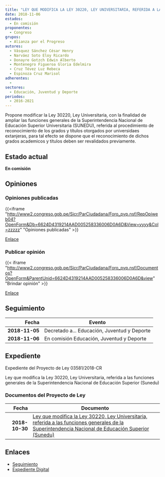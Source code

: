 ```yaml
---
title: "LEY QUE MODIFICA LA LEY 30220, LEY UNIVERSITARIA, REFERIDA A LAS FUNCIONES GENERALES DE LA SUPERINTENDENCIA NACIONAL DE EDUCACIÓN SUPERIOR (SUNEDU)"
date: 2018-11-06
estados: 
  - En comisión
proponentes: 
  - Congreso
grupos: 
  - Alianza por el Progreso
autores: 
  - Vásquez Sánchez César Henry
  - Narváez Soto Eloy Ricardo
  - Donayre Gotzch Edwin Alberto
  - Montenegro Figueroa Gloria Edelmira
  - Cruz Tévez Luz Rebeca
  - Espinoza Cruz Marisol
adherentes: 
  - 
sectores: 
  - Educación, Juventud y Deporte
periodos: 
  - 2016-2021
---
```


Propone modificar la Ley 30220, Ley Universitaria, con la finalidad de ampliar las funciones generales de la Superintendencia Nacional de Educación Superior Universitaria (SUNEDU), referida al procedimiento de reconocimiento de los grados y títulos otorgados por universidaes extanjeras, para tal efecto se dispone que el reconocimiento de dichos grados academicos y títulos deben ser revalidados previamente.


## Estado actual

**En comisión**

## Opiniones

### Opiniones publicadas

{{<iframe "http://www2.congreso.gob.pe/Sicr/ParCiudadana/Foro_pvp.nsf/RepOpiweb04?OpenForm&Db=6624D4319214AAD005258336006D0A6D&View=yyyy&Col=zzzzz" "Opiniones publicadas" >}}

[Enlace](http://www2.congreso.gob.pe/Sicr/ParCiudadana/Foro_pvp.nsf/RepOpiweb04?OpenForm&Db=6624D4319214AAD005258336006D0A6D&View=yyyy&Col=zzzzz)
### Publicar opinión

{{< iframe "http://www2.congreso.gob.pe/Sicr/ParCiudadana/Foro_pvp.nsf/Documentos?OpenForm&ParentUnid=6624D4319214AAD005258336006D0A6D&view" "Brindar opinión" >}}

[Enlace](http://www2.congreso.gob.pe/Sicr/ParCiudadana/Foro_pvp.nsf/Documentos?OpenForm&ParentUnid=6624D4319214AAD005258336006D0A6D&view)

## Seguimiento

| Fecha | Evento |
|------:|--------|
| **2018-11-05** | Decretado a... Educación, Juventud y Deporte|
| **2018-11-06** | En comisión Educación, Juventud y Deporte|


## Expediente

Expediente del Proyecto de Ley 03581/2018-CR

Ley que modifica la Ley 30220, Ley Universitaria, referida a las funciones generales de la Superintendencia Nacional de Educación Superior (Sunedu)


### Documentos del Proyecto de Ley

| Fecha | Documento |
|------:|--------|
| **2018-10-30** | [Ley que modifica la Ley 30220, Ley Universitaria, referida a las funciones generales de la Superintendencia Nacional de Educación Superior (Sunedu)](http://www.leyes.congreso.gob.pe/Documentos/2016_2021/Proyectos_de_Ley_y_de_Resoluciones_Legislativas/PL0358120181030.pdf) |

## Enlaces 

- [Seguimiento](http://www2.congreso.gob.pe/Sicr/TraDocEstProc/CLProLey2016.nsf/f7fff46988ca05b1052578e100829cc7/0e6a6c75869255600525833600660bb8?OpenDocument)
- [Expediente Digital](http://www2.congreso.gob.pe/Sicr/TraDocEstProc/CLProLey2016.nsf/f7fff46988ca05b1052578e100829cc7/0e6a6c75869255600525833600660bb8?OpenDocument&Click=05257FB7005EB655.eb71d0cf91d8294e05256cdf006b5706/$Body/0.1C6C)
